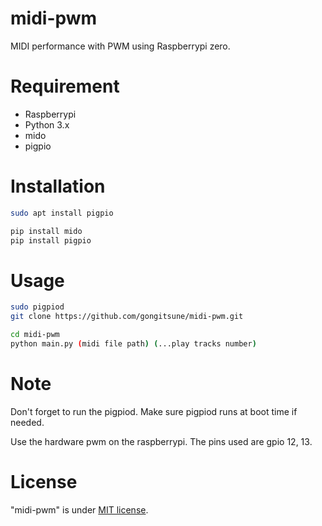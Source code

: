 # midi-pwm
MIDI performance with PWM using Raspberrypi zero.

# Requirement
* Raspberrypi
* Python 3.x
* mido
* pigpio

# Installation
```bash
sudo apt install pigpio

pip install mido
pip install pigpio
```

# Usage
```bash
sudo pigpiod
git clone https://github.com/gongitsune/midi-pwm.git

cd midi-pwm
python main.py (midi file path) (...play tracks number)
```

# Note
Don't forget to run the pigpiod.
Make sure pigpiod runs at boot time if needed.

Use the hardware pwm on the raspberrypi. The pins used are gpio 12, 13.

# License
"midi-pwm" is under [MIT license](https://en.wikipedia.org/wiki/MIT_License).
